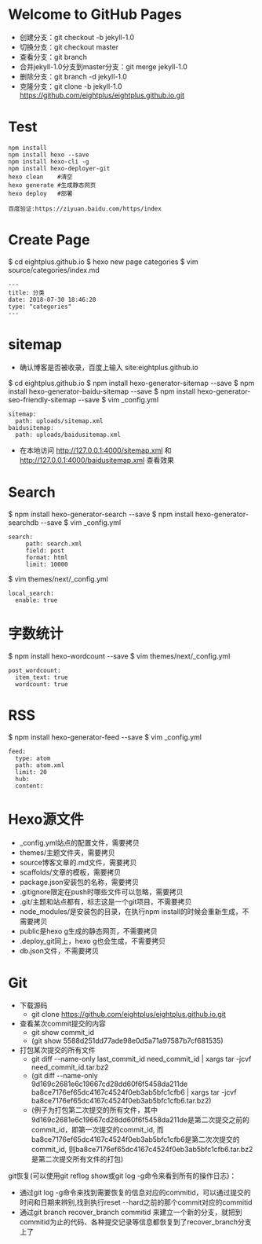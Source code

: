 Welcome to GitHub Pages
===========

- 创建分支：git checkout -b jekyll-1.0
- 切换分支：git checkout master
- 查看分支：git branch
- 合并jekyll-1.0分支到master分支：git merge jekyll-1.0
- 删除分支：git branch -d jekyll-1.0
- 克隆分支：git clone -b jekyll-1.0 https://github.com/eightplus/eightplus.github.io.git


Test
============
```
npm install
npm install hexo --save
npm install hexo-cli -g
npm install hexo-deployer-git
hexo clean    #清空
hexo generate #生成静态网页
hexo deploy   #部署

百度验证:https://ziyuan.baidu.com/https/index
```


Create Page
============

$ cd eightplus.github.io
$ hexo new page categories
$ vim source/categories/index.md
```
---
title: 分类
date: 2018-07-30 18:46:20
type: "categories"
---
```

sitemap
============

- 确认博客是否被收录，百度上输入 site:eightplus.github.io

$ cd eightplus.github.io
$ npm install hexo-generator-sitemap --save
$ npm install hexo-generator-baidu-sitemap --save
$ npm install hexo-generator-seo-friendly-sitemap --save
$ vim _config.yml
```
sitemap:
  path: uploads/sitemap.xml
baidusitemap:
  path: uploads/baidusitemap.xml
```
- 在本地访问 http://127.0.0.1:4000/sitemap.xml 和 http://127.0.0.1:4000/baidusitemap.xml 查看效果


Search
============

$ npm install hexo-generator-search --save
$ npm install hexo-generator-searchdb --save
$ vim _config.yml
```
search:
     path: search.xml
     field: post
     format: html
     limit: 10000
```
$ vim themes/next/_config.yml
```
local_search:
  enable: true
```


字数统计
============

$ npm install hexo-wordcount --save
$ vim themes/next/_config.yml
```
post_wordcount:
  item_text: true
  wordcount: true
```


RSS
============

$ npm install hexo-generator-feed --save
$ vim _config.yml
```
feed:
  type: atom
  path: atom.xml
  limit: 20
  hub:
  content:
```


Hexo源文件
============

- _config.yml站点的配置文件，需要拷贝
- themes/主题文件夹，需要拷贝
- source博客文章的.md文件，需要拷贝
- scaffolds/文章的模板，需要拷贝
- package.json安装包的名称，需要拷贝
- .gitignore限定在push时哪些文件可以忽略，需要拷贝
- .git/主题和站点都有，标志这是一个git项目，不需要拷贝
- node_modules/是安装包的目录，在执行npm install的时候会重新生成，不需要拷贝
- public是hexo g生成的静态网页，不需要拷贝
- .deploy_git同上，hexo g也会生成，不需要拷贝
- db.json文件，不需要拷贝



Git
============

- 下载源码
    - git clone https://github.com/eightplus/eightplus.github.io.git
- 查看某次commit提交的内容
    - git show commit_id
    - (git show 5588d251dd77ade98e0d5a71a97587b7cf681535)
- 打包某次提交的所有文件
    - git diff --name-only last_commit_id need_commit_id | xargs tar -jcvf need_commit_id.tar.bz2
    - (git diff --name-only 9d169c2681e6c19667cd28dd60f6f5458da211de ba8ce7176ef65dc4167c4524f0eb3ab5bfc1cfb6 | xargs tar -jcvf ba8ce7176ef65dc4167c4524f0eb3ab5bfc1cfb6.tar.bz2)
    - (例子为打包第二次提交的所有文件，其中9d169c2681e6c19667cd28dd60f6f5458da211de是第二次提交之前的commit_id，即第一次提交的commit_id, 而ba8ce7176ef65dc4167c4524f0eb3ab5bfc1cfb6是第二次次提交的commit_id, 则ba8ce7176ef65dc4167c4524f0eb3ab5bfc1cfb6.tar.bz2是第二次提交所有文件的打包)

git恢复(可以使用git reflog show或git log -g命令来看到所有的操作日志)：
- 通过git log -g命令来找到需要恢复的信息对应的commitid，可以通过提交的时间和日期来辨别,找到执行reset --hard之前的那个commit对应的commitid
- 通过git branch recover_branch commitid 来建立一个新的分支，就把到commitid为止的代码、各种提交记录等信息都恢复到了recover_branch分支上了

